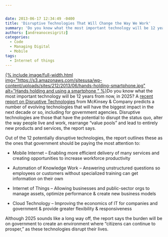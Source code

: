 ```yaml
---


date: 2013-06-17 12:34:49 -0400
title: 'Disruptive Technologies That Will Change the Way We Work'
summary: 'Do you know what the most important technology will be 12 years from now, in 2025? A recent report on Disruptive Technologies from McKinsey &amp;amp; Company predicts a number of evolving technologies that will have the biggest impact in the next decade or so, including for'
authors: [andreanocesigritz]
categories:
  - Code
  - Managing Digital
  - Mobile
tags:
  - Internet of things
---
```


<p dir="ltr">
  <a href="https://s3.amazonaws.com/sitesusa/wp-content/uploads/sites/212/2013/06/hands-holding-smartphone.jpg">
{% include image/full-width.html img="https://s3.amazonaws.com/sitesusa/wp-content/uploads/sites/212/2013/06/hands-holding-smartphone.jpg" alt="Hands holding and using a smartphone " %}</a>Do you know what the most important technology will be 12 years from now, in 2025? A <a href="http://www.mckinsey.com/insights/business_technology/disruptive_technologies">recent report on Disruptive Technologies</a> from McKinsey & Company predicts a number of evolving technologies that will have the biggest impact in the next decade or so, including for government agencies. Disruptive technologies are those that have the potential to disrupt the status quo, alter the way people live and work, rearrange &#8220;value pools&#8221; and lead to entirely new products and services, the report says.
</p>

<p dir="ltr">
  Out of the 12 potentially disruptive technologies, the report outlines these as the ones that government should be paying the most attention to:
</p>

  * <p dir="ltr">
      Mobile Internet &#8211; Enabling more efficient delivery of many services and creating opportunities to increase workforce productivity
    </p>

  * <p dir="ltr">
      Automation of Knowledge Work &#8211; Answering unstructured questions so employees or customers without specialized training can get information on their own
    </p>

  * <p dir="ltr">
      Internet of Things &#8211; Allowing businesses and public-sector orgs to manage assets, optimize performance & create new business models
    </p>

  * <p dir="ltr">
      Cloud Technology &#8211; Improving the economics of IT for companies and government & provide greater flexibility & responsiveness
    </p>

<p dir="ltr"> Although 2025 sounds like a long way off, the report says the burden will be on government to create an environment where “citizens can continue to prosper,” as these technologies disrupt their lives.
</p>

<div>
</div>

<div>
</div>
